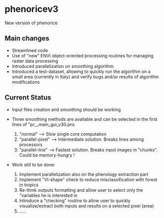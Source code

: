 # phenoricev3
New version of phenorice

## Main changes

* Streamlined code
* Use of "new" ENVI object-oriented processing routines for managing raster data processing
* Introduced parallelization on smoothing algorithm
* Introduced a test-dataset, allowing to quickly run the algorithm on a small area (currently in Italy) and verify bugs and/or results of algorithm modifications

## Current Status

* Input files creation and smoothing should be working

* Three smoothing methods are available and can be selected in the first lines of "pr__main_gui_v30.pro: 

  1) "normal"  --> Slow single core computation
  2) "parallel-pixel"  --> Intermediate solution. Breaks lines among processors
  3) "parallel-line"   --> Fastest solution. Breaks input images in "chunks". Could be memory-hungry !

* Work still to be done: 

  1) Implement parallelization also on the phenology extraction part
  2) Implement "VI-shape" check to reduce misclassification with forest in tropics
  3) Re-think outputs formatting and allow user to select only the "variables he is interested in 
  4) Introduce a "checking" routine to allow user to quickly visualize/extract both inputs and results on a selected pixel (area)
  5) .....